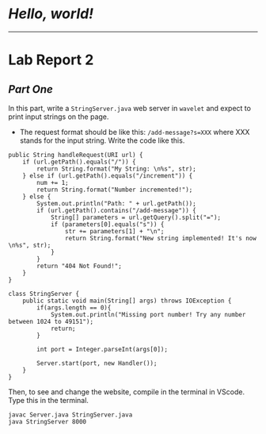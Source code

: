 # ***Hello, world!***

---
# **Lab Report 2**

## ***Part One***
In this part, write a `StringServer.java` web server in `wavelet` and expect to print input strings on the page.
* The request format should be like this: `/add-message?s=XXX` where XXX stands for the input string. Write the code like this.
```
public String handleRequest(URI url) {
    if (url.getPath().equals("/")) {
        return String.format("My String: \n%s", str);
    } else if (url.getPath().equals("/increment")) {
        num += 1;
        return String.format("Number incremented!");
    } else {
        System.out.println("Path: " + url.getPath());
        if (url.getPath().contains("/add-message")) {
            String[] parameters = url.getQuery().split("=");
            if (parameters[0].equals("s")) {
                str += parameters[1] + "\n";
                return String.format("New string implemented! It's now \n%s", str);
            }
        }
        return "404 Not Found!";
    }
}

class StringServer {
    public static void main(String[] args) throws IOException {
        if(args.length == 0){
            System.out.println("Missing port number! Try any number between 1024 to 49151");
            return;
        }

        int port = Integer.parseInt(args[0]);

        Server.start(port, new Handler());
    }
}
```
Then, to see and change the website, compile in the terminal in VScode. Type this in the terminal.
```
javac Server.java StringServer.java
java StringServer 8000
```
